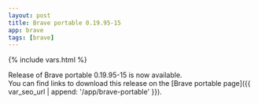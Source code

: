 ```yaml
---
layout: post
title: Brave portable 0.19.95-15
app: brave
tags: [brave]
---
```

{% include vars.html %}

Release of Brave portable 0.19.95-15 is now available.<br />
You can find links to download this release on the [Brave portable page]({{ var_seo_url | append: '/app/brave-portable' }}).